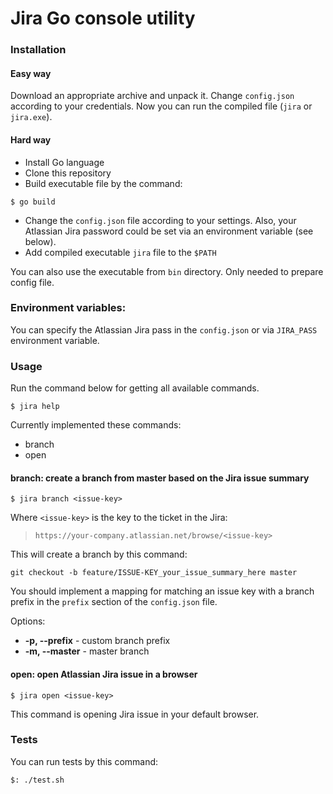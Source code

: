 # Jira Go console utility

### Installation

#### Easy way

Download an appropriate archive and unpack it. Change `config.json` according to your credentials. Now you can run the compiled file (`jira` or `jira.exe`).

#### Hard way
* Install Go language
* Clone this repository
* Build executable file by the command:

```
$ go build
```

* Change the `config.json` file according to your settings. Also, your Atlassian Jira password could be set via an environment variable (see below).
* Add compiled executable `jira` file to the `$PATH`

You can also use the executable from `bin` directory. Only needed to prepare config file.

### Environment variables:
You can specify the Atlassian Jira pass in the `config.json` or via `JIRA_PASS` environment variable.

### Usage

Run the command below for getting all available commands.
```
$ jira help
```
Currently implemented these commands:
* branch
* open


#### branch: create a branch from master based on the Jira issue summary

```
$ jira branch <issue-key>
```
Where `<issue-key>` is the key to the ticket in the Jira:
> `https://your-company.atlassian.net/browse/<issue-key>`

This will create a branch by this command:

```
git checkout -b feature/ISSUE-KEY_your_issue_summary_here master
```

You should implement a mapping for matching an issue key with a branch prefix in the `prefix` section of the `config.json` file.

Options:
* **-p, --prefix** - custom branch prefix
* **-m, --master** - master branch

#### open: open Atlassian Jira issue in a browser

```
$ jira open <issue-key>
```
This command is opening Jira issue in your default browser.

### Tests

You can run tests by this command:
```
$: ./test.sh
```
